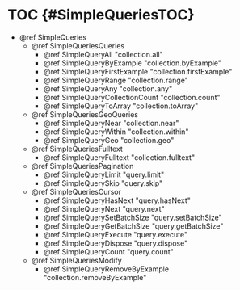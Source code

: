 TOC {#SimpleQueriesTOC}
=======================

- @ref SimpleQueries
  - @ref SimpleQueriesQueries
    - @ref SimpleQueryAll "collection.all"
    - @ref SimpleQueryByExample "collection.byExample"
    - @ref SimpleQueryFirstExample "collection.firstExample"
    - @ref SimpleQueryRange "collection.range"
    - @ref SimpleQueryAny "collection.any"
    - @ref SimpleQueryCollectionCount "collection.count"
    - @ref SimpleQueryToArray "collection.toArray"
  - @ref SimpleQueriesGeoQueries
    - @ref SimpleQueryNear "collection.near"
    - @ref SimpleQueryWithin "collection.within"
    - @ref SimpleQueryGeo "collection.geo"
  - @ref SimpleQueriesFulltext
    - @ref SimpleQueryFulltext "collection.fulltext"
  - @ref SimpleQueriesPagination
    - @ref SimpleQueryLimit "query.limit"
    - @ref SimpleQuerySkip "query.skip"
  - @ref SimpleQueriesCursor
    - @ref SimpleQueryHasNext "query.hasNext"
    - @ref SimpleQueryNext "query.next"
    - @ref SimpleQuerySetBatchSize "query.setBatchSize"
    - @ref SimpleQueryGetBatchSize "query.getBatchSize"
    - @ref SimpleQueryExecute "query.execute"
    - @ref SimpleQueryDispose "query.dispose"
    - @ref SimpleQueryCount "query.count"
  - @ref SimpleQueriesModify
    - @ref SimpleQueryRemoveByExample "collection.removeByExample"
